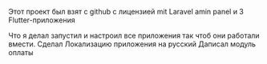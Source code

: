 Этот проект был взят с github c лицензией mit Laravel amin panel и 3 Flutter-приложения 

Что я делал запустил и настроил все приложения так чтоб они работали вмести.
Сделал Локализацию приложения на русский 
Даписал модуль оплаты
